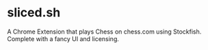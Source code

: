 # sliced.sh
A Chrome Extension that plays Chess on chess.com using Stockfish. Complete with a fancy UI and licensing.
